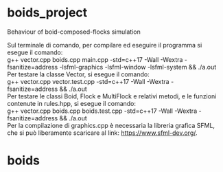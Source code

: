 # boids_project
Behaviour of boid-composed-flocks simulation

Sul terminale di comando, per compilare ed eseguire il programma si esegue il comando: <br>
 g++ vector.cpp boids.cpp main.cpp -std=c++17 -Wall -Wextra -fsanitize=address -lsfml-graphics -lsfml-window -lsfml-system && ./a.out <br>
Per testare la classe Vector, si esegue il comando: <br>
g++ vector.cpp vector.test.cpp -std=c++17 -Wall -Wextra -fsanitize=address && ./a.out <br>
Per testare le classi Boid, Flock e MultiFlock e relativi metodi, e le funzioni contenute in rules.hpp,
si esegue il comando: <br>
g++ vector.cpp boids.cpp boids.test.cpp -std=c++17 -Wall -Wextra -fsanitize=address && ./a.out <br>
Per la compilazione di graphics.cpp è necessaria la libreria grafica SFML, che si può liberamente 
scaricare al link: https://www.sfml-dev.org/. <br>
# boids
